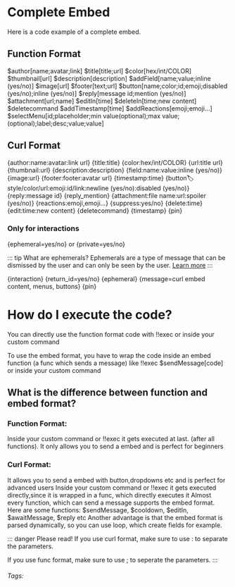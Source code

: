 # Complete Embed

Here is a code example of a complete embed.

## Function Format

$author[name;avatar;link]
$title[title;url]
$color[hex/int/COLOR]
$thumbnail[url]
$description[description]
$addField[name;value;inline (yes/no)]
$image[url]
$footer[text;url]
$button[name;color;id;emoji;disabled (yes/no);inline (yes/no)]
$reply[message id;mention (yes/no)]
$attachment[url;name]
$editIn[time]
$deleteIn[time;new content]
$deletecommand
$addTimestamp[time]
$addReactions[emoji;emoji...]
$selectMenu[id;placeholder;min value(optional);max value;(optional);label;desc;value;value]

## Curl Format

{author:name:avatar:link url}
{title:title}
{color:hex/int/COLOR}
{url:title url}
{thumbnail:url}
{description:description}
{field:name:value:inline (yes/no)}
{image:url}
{footer:footer:avatar url}
{timestamp:time}
{button:label:style/color/url:emoji:id/link:newline (yes/no):disabled (yes/no)}
{reply:message id}
{reply_mention}
{attachment:file name:url:spoiler (yes/no)}
{reactions:emoji,emoji...}
{suppress:yes/no}
{delete:time}
{edit:time:new content}
{deletecommand}
{timestamp}
{pin}

### Only for interactions

{ephemeral=yes/no} or {private=yes/no}

::: tip What are ephemerals?
Ephemerals are a type of message that can be dismissed by the user and can only be seen by the user. [Learn more](https://support.discord.com/hc/en-us/articles/1500000580222-Ephemeral-Messages-FAQ#:~:text=An%20"Ephemeral%20Message"%20is%20a,long%20enough%2C%20or%20restart%20Discord.)
:::

{interaction}
{return_id=yes/no}
{ephemeral}
{message=curl embed content, menus, buttons}
{pin}

# How do I execute the code?

You can directly use the function format code with !!exec or inside your custom command

To use the embed format, you have to wrap the code inside an embed function (a func which sends a message) like !!exec $sendMessage[code] or inside your custom command

## What is the difference between function and embed format?

### Function Format:

Inside your custom command or !!exec it gets executed at last. (after all functions).
It only allows you to send a embed and is perfect for beginners

### Curl Format:

It allows you to send a embed with button,dropdowns etc and is perfect for advanced users
Inside your custom command or !!exec it gets executed directly,since it is wrapped in a func, which directly executes it
Almost every function, which can send a message supports the embed format.
Here are some functions:
$sendMessage, $cooldown, $editIn, $awaitMessage, $reply etc
Another advantage is that the embed format is parsed dynamically, so you can use loop, which create fields for example.

::: danger Please read!
If you use curl format, make sure to use : to separate the parameters.

If you use func format, make sure to use ; to seperate the parameters.
:::

###### Tags: <Badge type="tip" text="embed" vertical="middle" />
